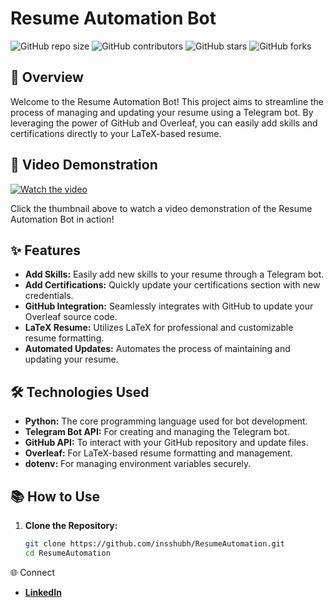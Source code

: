 # Resume Automation Bot

![GitHub repo size](https://img.shields.io/github/repo-size/insshubh/ResumeAutomation)
![GitHub contributors](https://img.shields.io/github/contributors/insshubh/ResumeAutomation)
![GitHub stars](https://img.shields.io/github/stars/insshubh/ResumeAutomation?style=social)
![GitHub forks](https://img.shields.io/github/forks/insshubh/ResumeAutomation?style=social)

## 🚀 Overview

Welcome to the Resume Automation Bot! This project aims to streamline the process of managing and updating your resume using a Telegram bot. By leveraging the power of GitHub and Overleaf, you can easily add skills and certifications directly to your LaTeX-based resume.

## 🎥 Video Demonstration

[![Watch the video](✨)](https://www.linkedin.com/feed/update/urn:li:activity:7212740197078208512/)

Click the thumbnail above to watch a video demonstration of the Resume Automation Bot in action!

## ✨ Features

- **Add Skills:** Easily add new skills to your resume through a Telegram bot.
- **Add Certifications:** Quickly update your certifications section with new credentials.
- **GitHub Integration:** Seamlessly integrates with GitHub to update your Overleaf source code.
- **LaTeX Resume:** Utilizes LaTeX for professional and customizable resume formatting.
- **Automated Updates:** Automates the process of maintaining and updating your resume.

## 🛠 Technologies Used

- **Python:** The core programming language used for bot development.
- **Telegram Bot API:** For creating and managing the Telegram bot.
- **GitHub API:** To interact with your GitHub repository and update files.
- **Overleaf:** For LaTeX-based resume formatting and management.
- **dotenv:** For managing environment variables securely.

## 📚 How to Use

1. **Clone the Repository:**
   ```bash
   git clone https://github.com/insshubh/ResumeAutomation.git
   cd ResumeAutomation

🌐 Connect
- **[LinkedIn](https://www.linkedin.com/in/insshubh/)**


